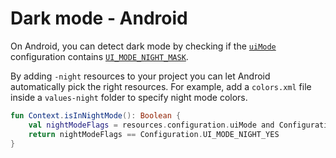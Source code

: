 # Dark mode - Android

On Android, you can detect dark mode by checking if the [`uiMode`](https://developer.android.com/reference/android/content/res/Configuration#uiMode) configuration contains [`UI_MODE_NIGHT_MASK`](https://developer.android.com/reference/android/content/res/Configuration#UI_MODE_NIGHT_MASK).

By adding `-night` resources to your project you can let Android automatically pick the right resources. For example, add a `colors.xml` file inside a `values-night` folder to specify night mode colors.

```kotlin
fun Context.isInNightMode(): Boolean {
    val nightModeFlags = resources.configuration.uiMode and Configuration.UI_MODE_NIGHT_MASK
    return nightModeFlags == Configuration.UI_MODE_NIGHT_YES
}
```
